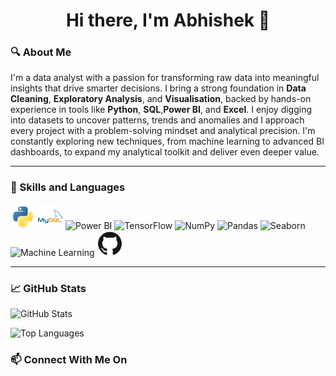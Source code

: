 <h1 align="center">Hi there, I'm Abhishek 👋</h1>


### 🔍 About Me

I'm a data analyst with a passion for transforming raw data into meaningful insights that drive smarter decisions. I bring a strong foundation in **Data Cleaning**, **Exploratory Analysis**, and **Visualisation**, backed by hands-on experience in tools like **Python**, **SQL**,**Power BI**, and **Excel**. I enjoy digging into datasets to uncover patterns, trends and anomalies and I approach every project with a problem-solving mindset and analytical precision. I'm constantly exploring new techniques, from machine learning to advanced BI dashboards, to expand my analytical toolkit and deliver even deeper value. 

---

### 🧰 Skills and Languages 


<p align="left">
  <!-- Python -->
  <img src="https://raw.githubusercontent.com/devicons/devicon/master/icons/python/python-original.svg" alt="Python" width="40" height="40"/>

  <!-- MySQL -->
  <img src="https://raw.githubusercontent.com/devicons/devicon/master/icons/mysql/mysql-original-wordmark.svg" alt="MySQL" width="40" height="40"/>

  <!-- Power BI -->
  <img src="https://upload.wikimedia.org/wikipedia/commons/c/cf/New_Power_BI_Logo.svg" alt="Power BI" width="40" height="40"/>

  <!-- TensorFlow -->
  <img src="https://www.vectorlogo.zone/logos/tensorflow/tensorflow-icon.svg" alt="TensorFlow" width="40" height="40"/>

  <!-- NumPy -->
  <img src="https://upload.wikimedia.org/wikipedia/commons/1/1a/NumPy_logo.svg" alt="NumPy" width="40" height="40"/>

  <!-- Pandas -->
  <img src="https://raw.githubusercontent.com/pandas-dev/pandas/main/web/pandas/static/img/pandas_mark.svg" alt="Pandas" width="40" height="40"/>

  <!-- Seaborn -->
  <img src="https://seaborn.pydata.org/_images/logo-mark-lightbg.svg" alt="Seaborn" width="40" height="40"/>

  <!-- Machine Learning -->
  <img src="https://www.svgrepo.com/show/339328/machine-learning-01.svg" alt="Machine Learning" width="40" height="40"/>

  <!-- GitHub -->
  <img src="https://raw.githubusercontent.com/devicons/devicon/master/icons/github/github-original.svg" alt="GitHub" width="40" height="40"/>
</p>

---

### 📈 GitHub Stats

<p align="left">
  <img src="https://github-readme-stats.vercel.app/api?username=Abhishek05P&show_icons=true&locale=en" alt="GitHub Stats" />
</p>

<p align="left">
  <img src="https://github-readme-stats.vercel.app/api/top-langs?username=Abhishek05P&show_icons=true&locale=en&layout=compact" alt="Top Languages" />
</p>

### 📫 Connect With Me On
